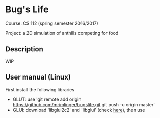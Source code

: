 # Bug's Life

Course: CS 112 (spring semester 2016/2017)

Project: a 2D simulation of anthills competing for food

## Description

WIP

## User manual (Linux)

First install the following libraries

- GLUT: use 'git remote add origin https://github.com/mrimlinger/bugslife.git
git push -u origin master'
- GLUI: download 'libglui2c2' and 'libglui' (check [here](http://www.rpmseek.com/index.html?hl=com)), then use 
